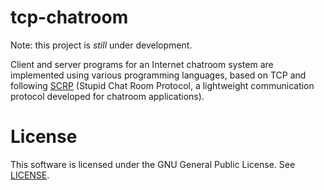 # tcp-chatroom

Note: this project is *still* under development.

Client and server programs for an Internet chatroom system are implemented 
using various programming languages, based on TCP and following 
[SCRP](protocol/SCRP.md) (Stupid Chat Room Protocol, a lightweight 
communication protocol developed for chatroom applications).




# License

This software is licensed under the GNU General Public License. See [LICENSE](LICENSE).
